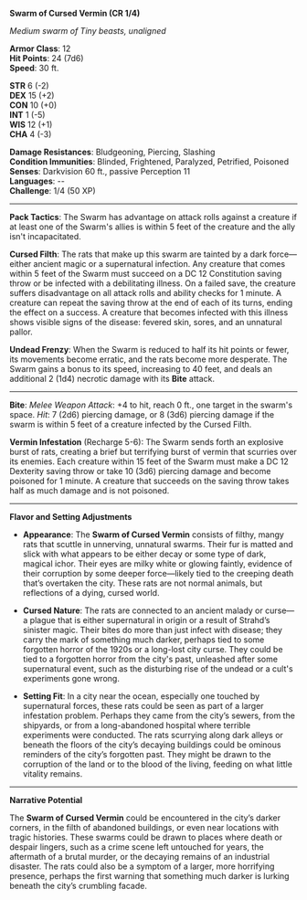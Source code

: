 **Swarm of Cursed Vermin (CR 1/4)**

_Medium swarm of Tiny beasts, unaligned_

**Armor Class**: 12  
**Hit Points**: 24 (7d6)  
**Speed**: 30 ft.

**STR** 6 (-2)  
**DEX** 15 (+2)  
**CON** 10 (+0)  
**INT** 1 (-5)  
**WIS** 12 (+1)  
**CHA** 4 (-3)

**Damage Resistances**: Bludgeoning, Piercing, Slashing  
**Condition Immunities**: Blinded, Frightened, Paralyzed, Petrified, Poisoned  
**Senses**: Darkvision 60 ft., passive Perception 11  
**Languages**: --  
**Challenge**: 1/4 (50 XP)

---

**Pack Tactics**: The Swarm has advantage on attack rolls against a creature if at least one of the Swarm's allies is within 5 feet of the creature and the ally isn't incapacitated.

**Cursed Filth**: The rats that make up this swarm are tainted by a dark force—either ancient magic or a supernatural infection. Any creature that comes within 5 feet of the Swarm must succeed on a DC 12 Constitution saving throw or be infected with a debilitating illness. On a failed save, the creature suffers disadvantage on all attack rolls and ability checks for 1 minute. A creature can repeat the saving throw at the end of each of its turns, ending the effect on a success. A creature that becomes infected with this illness shows visible signs of the disease: fevered skin, sores, and an unnatural pallor.

**Undead Frenzy**: When the Swarm is reduced to half its hit points or fewer, its movements become erratic, and the rats become more desperate. The Swarm gains a bonus to its speed, increasing to 40 feet, and deals an additional 2 (1d4) necrotic damage with its **Bite** attack.

---

**Bite**: _Melee Weapon Attack_: +4 to hit, reach 0 ft., one target in the swarm's space. _Hit_: 7 (2d6) piercing damage, or 8 (3d6) piercing damage if the swarm is within 5 feet of a creature infected by the Cursed Filth.

**Vermin Infestation** (Recharge 5-6): The Swarm sends forth an explosive burst of rats, creating a brief but terrifying burst of vermin that scurries over its enemies. Each creature within 15 feet of the Swarm must make a DC 12 Dexterity saving throw or take 10 (3d6) piercing damage and become poisoned for 1 minute. A creature that succeeds on the saving throw takes half as much damage and is not poisoned.

---

**Flavor and Setting Adjustments**

- **Appearance**: The **Swarm of Cursed Vermin** consists of filthy, mangy rats that scuttle in unnerving, unnatural swarms. Their fur is matted and slick with what appears to be either decay or some type of dark, magical ichor. Their eyes are milky white or glowing faintly, evidence of their corruption by some deeper force—likely tied to the creeping death that’s overtaken the city. These rats are not normal animals, but reflections of a dying, cursed world.

- **Cursed Nature**: The rats are connected to an ancient malady or curse—a plague that is either supernatural in origin or a result of Strahd’s sinister magic. Their bites do more than just infect with disease; they carry the mark of something much darker, perhaps tied to some forgotten horror of the 1920s or a long-lost city curse. They could be tied to a forgotten horror from the city's past, unleashed after some supernatural event, such as the disturbing rise of the undead or a cult's experiments gone wrong.

- **Setting Fit**: In a city near the ocean, especially one touched by supernatural forces, these rats could be seen as part of a larger infestation problem. Perhaps they came from the city’s sewers, from the shipyards, or from a long-abandoned hospital where terrible experiments were conducted. The rats scurrying along dark alleys or beneath the floors of the city’s decaying buildings could be ominous reminders of the city’s forgotten past. They might be drawn to the corruption of the land or to the blood of the living, feeding on what little vitality remains.
---

**Narrative Potential**

The **Swarm of Cursed Vermin** could be encountered in the city’s darker corners, in the filth of abandoned buildings, or even near locations with tragic histories. These swarms could be drawn to places where death or despair lingers, such as a crime scene left untouched for years, the aftermath of a brutal murder, or the decaying remains of an industrial disaster. The rats could also be a symptom of a larger, more horrifying presence, perhaps the first warning that something much darker is lurking beneath the city’s crumbling facade.